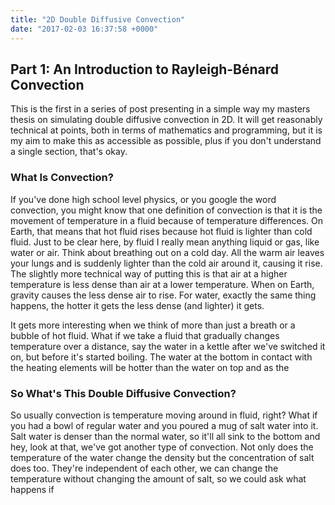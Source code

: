```yaml
---
title: "2D Double Diffusive Convection"
date: "2017-02-03 16:37:58 +0000"
---
```


## Part 1: An Introduction to Rayleigh-Bénard Convection

This is the first in a series of post presenting in a simple way my masters thesis on simulating double diffusive convection in 2D. It will get reasonably technical at points, both in terms of mathematics and programming, but it is my aim to make this as accessible as possible, plus if you don't understand a single section, that's okay.

### What Is Convection?

If you've done high school level physics, or you google the word convection, you might know that one definition of convection is that it is the movement of temperature in a fluid because of temperature differences. On Earth, that means that hot fluid rises because hot fluid is lighter than cold fluid. Just to be clear here, by fluid I really mean anything liquid or gas, like water or air. Think about breathing out on a cold day. All the warm air leaves your lungs and is suddenly lighter than the cold air around it, causing it rise. The slightly more technical way of putting this is that air at a higher temperature is less dense than air at a lower temperature. When on Earth, gravity causes the less dense air to rise. For water, exactly the same thing happens, the hotter it gets the less dense (and lighter) it gets.

It gets more interesting when we think of more than just a breath or a bubble of hot fluid. What if we take a fluid that gradually changes temperature over a distance, say the water in a kettle after we've switched it on, but before it's started boiling. The water at the bottom in contact with the heating elements will be hotter than the water on top and as the 

### So What's This Double Diffusive Convection?

So usually convection is temperature moving around in fluid, right? What if you had a bowl of regular water and you poured a mug of salt water into it. Salt water is denser than the normal water, so it'll all sink to the bottom and hey, look at that, we've got another type of convection. Not only does the temperature of the water change the density but the concentration of salt does too. They're independent of each other, we can change the temperature without changing the amount of salt, so we could ask what happens if

